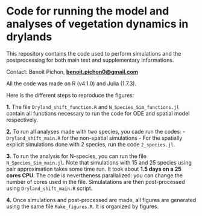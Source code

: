 # Code for running the model and analyses of vegetation dynamics in drylands

This repository contains the code used to perform simulations and the postprocessing for both main text and supplementary informations.

Contact: Benoît Pichon, **benoit.pichon0@gmail.com**

All the code was made on R (v4.1.0) and Julia (1.7.3).

Here is the different steps to reproduce the figures:

**1.** The file `Dryland_shift_function.R` and `N_Species_Sim_functions.jl` contain all functions necessary to run the code for ODE and spatial model respectively. 

**2.** To run all analyses made with two species, you cade run the codes:
    - `Dryland_shift_main.R` for the non-spatial simulations
    - For the spatially explicit simulations done with 2 species, run the code `2_species.jl`. 

**3.** To run the analysis for N-species, you can run the file `N_Species_Sim_main.jl`. Note that simulations with 15 and 25 species using pair approximation takes some time run. It took about **1.5 days on a 25 cores CPU**. The code is nevertheness parallalized: you can change the number of cores used in the file. Simulatations are then post-processed using `Dryland_shift_main.R` script.

**4.** Once simulations and post-processed are made, all figures are generated using the same file `Make_figures.R`. It is organized by figures.

